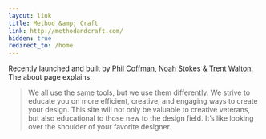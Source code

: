 ```yaml
---
layout: link
title: Method &amp; Craft
link: http://methodandcraft.com/
hidden: true
redirect_to: /home
---
```


Recently launched and built by [Phil Coffman](http://philcoffman.com/),
[Noah Stokes](http://noahstokes.com/) & [Trent
Walton](http://trentwalton.com/). The about page explains:

> We all use the same tools, but we use them differently. We strive to
> educate you on more efficient, creative, and engaging ways to create
> your design. This site will not only be valuable to creative veterans,
> but also educational to those new to the design field. It’s like
> looking over the shoulder of your favorite designer.
